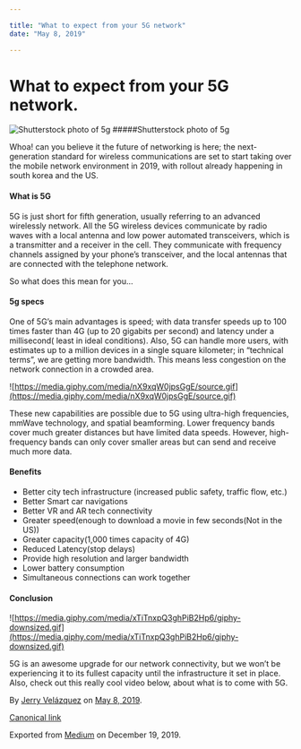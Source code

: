 ```yaml
---

title: "What to expect from your 5G network"
date: "May 8, 2019"

---
```

# What to expect from your 5G network.


![Shutterstock photo of 5g](https://cdn-images-1.medium.com/max/800/1*fzYVGycAHVYicprPZFMoNA.jpeg)
#####Shutterstock photo of 5g

Whoa! can you believe it the future of networking is here; the next-generation standard for wireless communications are set to start taking over the mobile network environment in 2019, with rollout already happening in south korea and the US.

#### What is 5G

5G is just short for fifth generation, usually referring to an advanced wirelessly network. All the 5G wireless devices communicate by radio waves with a local antenna and low power automated transceivers, which is a transmitter and a receiver in the cell. They communicate with frequency channels assigned by your phone’s transceiver, and the local antennas that are connected with the telephone network.

So what does this mean for you…

#### 5g specs

One of 5G’s main advantages is speed; with data transfer speeds up to 100 times faster than 4G (up to 20 gigabits per second) and latency under a millisecond( least in ideal conditions). Also, 5G can handle more users, with estimates up to a million devices in a single square kilometer; in “technical terms”, we are getting more bandwidth. This means less congestion on the network connection in a crowded area.

![https://media.giphy.com/media/nX9xqW0jpsGgE/source.gif](https://media.giphy.com/media/nX9xqW0jpsGgE/source.gif)

These new capabilities are possible due to 5G using ultra-high frequencies, mmWave technology, and spatial beamforming. Lower frequency bands cover much greater distances but have limited data speeds. However, high-frequency bands can only cover smaller areas but can send and receive much more data.

#### Benefits

*   Better city tech infrastructure (increased public safety, traffic flow, etc.)
*   Better Smart car navigations
*   Better VR and AR tech connectivity
*   Greater speed(enough to download a movie in few seconds(Not in the US))
*   Greater capacity(1,000 times capacity of 4G)
*   Reduced Latency(stop delays)
*   Provide high resolution and larger bandwidth
*   Lower battery consumption
*   Simultaneous connections can work together

#### Conclusion

![https://media.giphy.com/media/xTiTnxpQ3ghPiB2Hp6/giphy-downsized.gif](https://media.giphy.com/media/xTiTnxpQ3ghPiB2Hp6/giphy-downsized.gif)

5G is an awesome upgrade for our network connectivity, but we won’t be experiencing it to its fullest capacity until the infrastructure it set in place. Also, check out this really cool video below, about what is to come with 5G.

By [Jerry Velázquez](https://medium.com/@jvr572) on [May 8, 2019](https://medium.com/p/742cd62d1287).

[Canonical link](https://medium.com/@jvr572/what-to-expect-from-your-5g-network-742cd62d1287)

Exported from [Medium](https://medium.com) on December 19, 2019.